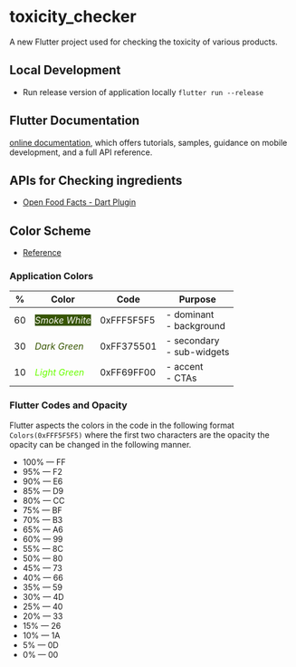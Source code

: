 # toxicity_checker

A new Flutter project used for checking the toxicity of various products.

## Local Development
* Run release version of application locally `flutter run --release`
## Flutter Documentation

[online documentation](https://flutter.dev/docs), which offers tutorials,
samples, guidance on mobile development, and a full API reference.

## APIs for Checking ingredients
* [Open Food Facts - Dart Plugin](https://github.com/openfoodfacts/openfoodfacts-dart/blob/master/DOCUMENTATION.md)

## Color Scheme
* [Reference](https://uxdesign.cc/how-the-60-30-10-rule-saved-the-day-934e1ee3fdd8)
### Application Colors
| %  	| Color                                                                      	| Code    	| Purpose                      	|
|----	|----------------------------------------------------------------------------	|---------	|------------------------------	|
| 60 	| <span style="color:#F5F5F5;background-color:#375501"> *Smoke White*</span> 	| 0xFFF5F5F5| - dominant<br>- background   	|
| 30 	| <span style="color:#375501">*Dark Green*</span>                            	| 0xFF375501| - secondary<br>- sub-widgets 	|
| 10 	| <span style="color:#69FF00">*Light Green*</span>                           	| 0xFF69FF00| - accent<br>- CTAs           	|

### Flutter Codes and Opacity
Flutter aspects the colors in the code in the following format `Colors(0xFFF5F5F5)` where the first two characters are the opacity
the opacity can be changed in the following manner.

<ul dir="auto">
<li>100% — FF</li>
<li>95% — F2</li>
<li>90% — E6</li>
<li>85% — D9</li>
<li>80% — CC</li>
<li>75% — BF</li>
<li>70% — B3</li>
<li>65% — A6</li>
<li>60% — 99</li>
<li>55% — 8C</li>
<li>50% — 80</li>
<li>45% — 73</li>
<li>40% — 66</li>
<li>35% — 59</li>
<li>30% — 4D</li>
<li>25% — 40</li>
<li>20% — 33</li>
<li>15% — 26</li>
<li>10% — 1A</li>
<li>5% — 0D</li>
<li>0% — 00</li>
</ul>
